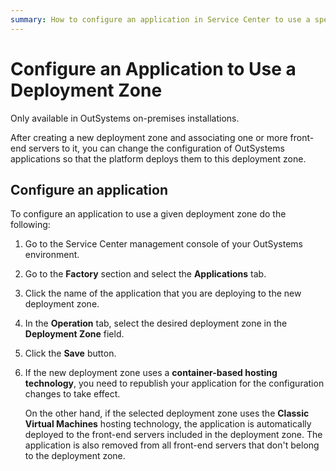 ```yaml
---
summary: How to configure an application in Service Center to use a specific deployment zone.
---
```


# Configure an Application to Use a Deployment Zone

<div class="info" markdown="1">

Only available in OutSystems on-premises installations.

</div>

After creating a new deployment zone and associating one or more front-end servers to it, you can change the configuration of OutSystems applications so that the platform deploys them to this deployment zone.

## Configure an application

To configure an application to use a given deployment zone do the following:

1. Go to the Service Center management console of your OutSystems environment.

1. Go to the **Factory** section and select the **Applications** tab.

1. Click the name of the application that you are deploying to the new deployment zone.

1. In the **Operation** tab, select the desired deployment zone in the **Deployment Zone** field.

1. Click the **Save** button.

1. If the new deployment zone uses a **container-based hosting technology**, you need to republish your application for the configuration changes to take effect.

    On the other hand, if the selected deployment zone uses the **Classic Virtual Machines** hosting technology, the application is automatically deployed to the front-end servers included in the deployment zone. The application is also removed from all front-end servers that don't belong to the deployment zone.
